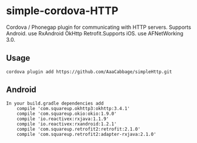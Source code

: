 simple-cordova-HTTP
==================

Cordova / Phonegap plugin for communicating with HTTP servers.  Supports  Android. use RxAndroid OkHttp Retrofit.Supports  iOS. use AFNetWorking 3.0.

## Usage

``` 
cordova plugin add https://github.com/AaaCabbage/simpleHttp.git
```

## Android

```
In your build.gradle dependencies add
    compile 'com.squareup.okhttp3:okhttp:3.4.1'
    compile 'com.squareup.okio:okio:1.9.0'
    compile 'io.reactivex:rxjava:1.1.9'
    compile 'io.reactivex:rxandroid:1.2.1'
    compile 'com.squareup.retrofit2:retrofit:2.1.0'
    compile 'com.squareup.retrofit2:adapter-rxjava:2.1.0'
```